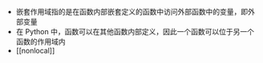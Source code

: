 - 嵌套作用域指的是在函数内部嵌套定义的函数中访问外部函数中的变量，即外部变量
- 在 Python 中，函数可以在其他函数内部定义，因此一个函数可以位于另一个函数的作用域内
- [[nonlocal]] 